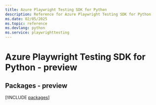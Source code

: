 ```yaml
---
title: Azure Playwright Testing SDK for Python
description: Reference for Azure Playwright Testing SDK for Python
ms.date: 02/05/2025
ms.topic: reference
ms.devlang: python
ms.service: playwrighttesting
---
```

# Azure Playwright Testing SDK for Python - preview
## Packages - preview
[!INCLUDE [packages](playwright-testing-index.md)]